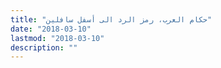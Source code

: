 ```yaml
---
title: "حكام العرب، رمز الرد الى أسفل سافلين"
date: "2018-03-10"
lastmod: "2018-03-10"
description: ""
---
```

###